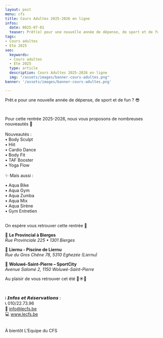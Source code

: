 ```yaml
---
layout: post
menu: cfs
title: Cours Adultes 2025-2026 en ligne
infos:
  date: 0025-07-01
  teaser: Prêt(e) pour une nouvelle année de dépense, de sport et de fun ?
tags:
- Cours adultes
- Ete 2025
seo:
  keywords:
  - Cours adultes
  - Ete 2025
  type: article
  description: Cours Adultes 2025-2026 en ligne
  img: "/assets/images/banner-cours-adultes.png"
banner: '/assets/images/banner-cours-adultes.png'

---
```


Prêt.e pour une nouvelle année de dépense, de sport et de fun ? 😎

<div class="d-flex justify-content-center mb-3"><a href="https://www12.iclub.be/myiclub3_CFS_register.asp?ClubID=559&LG=FR&Categorie=3" class="btn btn-info-filled" style="color: #fff !important;"><strong>Je m’inscris</strong></a></div>

Pour cette rentrée 2025-2026, nous vous proposons de nombreuses nouveautés 🤩
<br><br>
Nouveautés :
<br>
• Body Sculpt <br>
• Hiit <br>
• Cardio Dance <br>
• Body Fit <br>
• TAF Booster <br>
• Yoga Flow <br>
<br>
✨ Mais aussi :

• Aqua Bike <br>
• Aqua Gym <br>
• Aqua Zumba <br>
• Aqua Mix<br>
• Aqua Sirène<br>
• Gym Entretien<br>

<br/>
On espère vous retrouver cette rentrée 🥰

📍 **Le Provincial à Bierges**<br/>
*Rue Provinciale 225 • 1301 Bierges*

📍 **Liernu - Piscine de Liernu**<br/>
*Rue du Gros Chêne 78, 5310 Eghezée (Liernu)*

📍 **Woluwé-Saint-Pierre – SportCity**<br/>
*Avenue Salomé 2, 1150 Woluwé-Saint-Pierre*
<br/>

Au plaisir de vous retrouver cet été 🤩☀️🌴

<div class="d-flex justify-content-center mb-3"><a href="https://www12.iclub.be/myiclub3_CFS_register.asp?ClubID=559&LG=FR&Categorie=3" class="btn btn-info-filled" style="color: #fff !important;"><strong>Je m’inscris</strong></a></div>


ℹ️ 𝙄𝙣𝙛𝙤𝙨 𝙚𝙩 𝙍𝙚́𝙨𝙚𝙧𝙫𝙖𝙩𝙞𝙤𝙣𝙨 :<br>
📞 010/22.73.96<br>
📧 info@lecfs.be<br>
💻 www.lecfs.be<br>
<br>

À bientôt
L’Equipe du CFS
